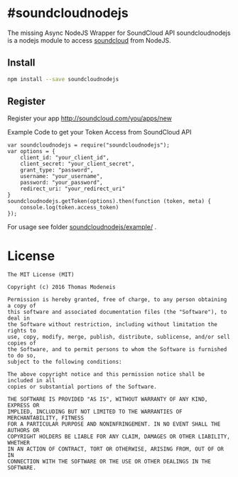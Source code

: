 #soundcloudnodejs
================

The missing Async NodeJS Wrapper for SoundCloud API
soundcloudnodejs is a nodejs module to access [soundcloud](https://www.soundcloud.com) from NodeJS.

## Install
```bash
npm install --save soundcloudnodejs
```

## Register
Register your app http://soundcloud.com/you/apps/new


Example Code to get your Token Access from SoundCloud API
```
var soundcloudnodejs = require("soundcloudnodejs");
var options = {
    client_id: "your_client_id",
    client_secret: "your_client_secret",
    grant_type: "password",
    username: "your_username",
    password: "your_password",
    redirect_uri: "your_redirect_uri"
}
soundcloudnodejs.getToken(options).then(function (token, meta) {
    console.log(token.access_token)
});

```

For usage see folder [soundcloudnodejs/example/](https://github.com/thomasmodeneis/soundcloudnodejs/tree/master/example) .


# License

```
The MIT License (MIT)

Copyright (c) 2016 Thomas Modeneis

Permission is hereby granted, free of charge, to any person obtaining a copy of
this software and associated documentation files (the "Software"), to deal in
the Software without restriction, including without limitation the rights to
use, copy, modify, merge, publish, distribute, sublicense, and/or sell copies of
the Software, and to permit persons to whom the Software is furnished to do so,
subject to the following conditions:

The above copyright notice and this permission notice shall be included in all
copies or substantial portions of the Software.

THE SOFTWARE IS PROVIDED "AS IS", WITHOUT WARRANTY OF ANY KIND, EXPRESS OR
IMPLIED, INCLUDING BUT NOT LIMITED TO THE WARRANTIES OF MERCHANTABILITY, FITNESS
FOR A PARTICULAR PURPOSE AND NONINFRINGEMENT. IN NO EVENT SHALL THE AUTHORS OR
COPYRIGHT HOLDERS BE LIABLE FOR ANY CLAIM, DAMAGES OR OTHER LIABILITY, WHETHER
IN AN ACTION OF CONTRACT, TORT OR OTHERWISE, ARISING FROM, OUT OF OR IN
CONNECTION WITH THE SOFTWARE OR THE USE OR OTHER DEALINGS IN THE SOFTWARE.
```